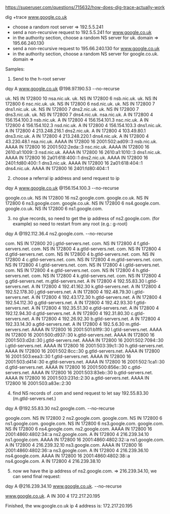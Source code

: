 https://superuser.com/questions/715632/how-does-dig-trace-actually-work

dig +trace www.google.co.uk

* choose a random root server => 192.5.5.241
* send a non-recursive request to 192.5.5.241 for www.google.co.uk
* in the authority section, choose a random NS server for uk. domain => 195.66.240.130
* send a non-recursive request to 195.66.240.130 for www.google.co.uk
* in the authority section, choose a random NS server for google.co.uk. domain => 

Samples:

1) Send to the h-root server

dqy A www.google.co.uk @198.97.190.53 --no-recurse

uk.                          NS         IN         172800     10        nsa.nic.uk.
uk.                          NS         IN         172800     6         nsb.nic.uk.
uk.                          NS         IN         172800     6         nsc.nic.uk.
uk.                          NS         IN         172800     6         nsd.nic.uk.
uk.                          NS         IN         172800     7         dns1.nic.uk.
uk.                          NS         IN         172800     7         dns2.nic.uk.
uk.                          NS         IN         172800     7         dns3.nic.uk.
uk.                          NS         IN         172800     7         dns4.nic.uk.
nsa.nic.uk.                  A          IN         172800     4         156.154.100.3
nsb.nic.uk.                  A          IN         172800     4         156.154.101.3
nsc.nic.uk.                  A          IN         172800     4         156.154.102.3
nsd.nic.uk.                  A          IN         172800     4         156.154.103.3
dns1.nic.uk.                 A          IN         172800     4         213.248.216.1
dns2.nic.uk.                 A          IN         172800     4         103.49.80.1
dns3.nic.uk.                 A          IN         172800     4         213.248.220.1
dns4.nic.uk.                 A          IN         172800     4         43.230.48.1
nsa.nic.uk.                  AAAA       IN         172800     16        2001:502:ad09::3
nsb.nic.uk.                  AAAA       IN         172800     16        2001:502:2eda::3
nsc.nic.uk.                  AAAA       IN         172800     16        2610:a1:1009::3
nsd.nic.uk.                  AAAA       IN         172800     16        2610:a1:1010::3
dns1.nic.uk.                 AAAA       IN         172800     16        2a01:618:400::1
dns2.nic.uk.                 AAAA       IN         172800     16        2401:fd80:400::1
dns3.nic.uk.                 AAAA       IN         172800     16        2a01:618:404::1
dns4.nic.uk.                 AAAA       IN         172800     16        2401:fd80:404::1

2) choose a referral ip address and send request to ip

dqy A www.google.co.uk @156.154.100.3 --no-recurse

google.co.uk.                NS         IN         172800     16        ns2.google.com.
google.co.uk.                NS         IN         172800     6         ns3.google.com.
google.co.uk.                NS         IN         172800     6         ns4.google.com.
google.co.uk.                NS         IN         172800     6         ns1.google.com.

3) no glue records, so need to get the ip address of ns2.google.com. (for example)
so need to restart from any root (e.g.: g-root)

dqy A @192.112.36.4 ns2.google.com. --no-recurse

com.                         NS         IN         172800     20        j.gtld-servers.net.
com.                         NS         IN         172800     4         f.gtld-servers.net.
com.                         NS         IN         172800     4         a.gtld-servers.net.
com.                         NS         IN         172800     4         d.gtld-servers.net.
com.                         NS         IN         172800     4         b.gtld-servers.net.
com.                         NS         IN         172800     4         c.gtld-servers.net.
com.                         NS         IN         172800     4         m.gtld-servers.net.
com.                         NS         IN         172800     4         l.gtld-servers.net.
com.                         NS         IN         172800     4         i.gtld-servers.net.
com.                         NS         IN         172800     4         e.gtld-servers.net.
com.                         NS         IN         172800     4         h.gtld-servers.net.
com.                         NS         IN         172800     4         k.gtld-servers.net.
com.                         NS         IN         172800     4         g.gtld-servers.net.
m.gtld-servers.net.          A          IN         172800     4         192.55.83.30
l.gtld-servers.net.          A          IN         172800     4         192.41.162.30
k.gtld-servers.net.          A          IN         172800     4         192.52.178.30
j.gtld-servers.net.          A          IN         172800     4         192.48.79.30
i.gtld-servers.net.          A          IN         172800     4         192.43.172.30
h.gtld-servers.net.          A          IN         172800     4         192.54.112.30
g.gtld-servers.net.          A          IN         172800     4         192.42.93.30
f.gtld-servers.net.          A          IN         172800     4         192.35.51.30
e.gtld-servers.net.          A          IN         172800     4         192.12.94.30
d.gtld-servers.net.          A          IN         172800     4         192.31.80.30
c.gtld-servers.net.          A          IN         172800     4         192.26.92.30
b.gtld-servers.net.          A          IN         172800     4         192.33.14.30
a.gtld-servers.net.          A          IN         172800     4         192.5.6.30
m.gtld-servers.net.          AAAA       IN         172800     16        2001:501:b1f9::30
l.gtld-servers.net.          AAAA       IN         172800     16        2001:500:d937::30
k.gtld-servers.net.          AAAA       IN         172800     16        2001:503:d2d::30
j.gtld-servers.net.          AAAA       IN         172800     16        2001:502:7094::30
i.gtld-servers.net.          AAAA       IN         172800     16        2001:503:39c1::30
h.gtld-servers.net.          AAAA       IN         172800     16        2001:502:8cc::30
g.gtld-servers.net.          AAAA       IN         172800     16        2001:503:eea3::30
f.gtld-servers.net.          AAAA       IN         172800     16        2001:503:d414::30
e.gtld-servers.net.          AAAA       IN         172800     16        2001:502:1ca1::30
d.gtld-servers.net.          AAAA       IN         172800     16        2001:500:856e::30
c.gtld-servers.net.          AAAA       IN         172800     16        2001:503:83eb::30
b.gtld-servers.net.          AAAA       IN         172800     16        2001:503:231d::2:30
a.gtld-servers.net.          AAAA       IN         172800     16        2001:503:a83e::2:30

4) find NS records of .com and send request to let say 192.55.83.30 (m.gtld-servers.net.)

dqy A @192.55.83.30 ns2.google.com. --no-recurse

google.com.                  NS         IN         172800     2         ns2.google.com.
google.com.                  NS         IN         172800     6         ns1.google.com.
google.com.                  NS         IN         172800     6         ns3.google.com.
google.com.                  NS         IN         172800     6         ns4.google.com.
ns2.google.com.              AAAA       IN         172800     16        2001:4860:4802:34::a
ns2.google.com.              A          IN         172800     4         216.239.34.10
ns1.google.com.              AAAA       IN         172800     16        2001:4860:4802:32::a
ns1.google.com.              A          IN         172800     4         216.239.32.10
ns3.google.com.              AAAA       IN         172800     16        2001:4860:4802:36::a
ns3.google.com.              A          IN         172800     4         216.239.36.10
ns4.google.com.              AAAA       IN         172800     16        2001:4860:4802:38::a
ns4.google.com.              A          IN         172800     4         216.239.38.10

5) now we have the ip address of ns2.google.com. => 216.239.34.10, we can send final request:

dqy A @216.239.34.10 www.google.co.uk. --no-recurse

www.google.co.uk.            A          IN         300        4         172.217.20.195

Finished, the ww.google.co.uk ip 4 address is: 172.217.20.195




